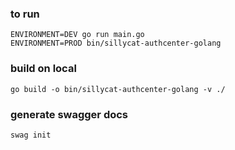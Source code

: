 ### to run

```
ENVIRONMENT=DEV go run main.go
ENVIRONMENT=PROD bin/sillycat-authcenter-golang
```

### build on local

```
go build -o bin/sillycat-authcenter-golang -v ./
```

### generate swagger docs
```
swag init
```
